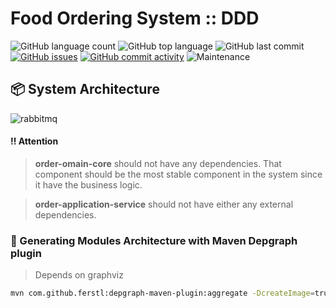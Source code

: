 # Food Ordering System :: DDD

![GitHub language count](https://img.shields.io/github/languages/count/tacsio/food-system-ddd?color=%2331acbf)
![GitHub top language](https://img.shields.io/github/languages/top/tacsio/food-system-ddd?color=%2331acbf)
![GitHub last commit](https://img.shields.io/github/last-commit/tacsio/food-system-ddd?color=%2331acbf)
[![GitHub issues](https://img.shields.io/github/issues-raw/tacsio/food-system-ddd?color=%2331acbf)](https://github.com/tacsio/food-system-ddd/issues)
[![GitHub commit activity](https://img.shields.io/github/commit-activity/w/tacsio/food-system-ddd?color=%2331acbf)](https://github.com/tacsio/food-system-ddd/graphs/commit-activity)
![Maintenance](https://img.shields.io/maintenance/yes/2023?color=%2331acbf)

## :package: System Architecture

![rabbitmq](.assets/foog-system-arch.png)

#### :bangbang: Attention

> **order-omain-core** should not have any dependencies. 
> That component should be the most stable component in the system
> since it have the business logic.

> **order-application-service** should not have either any external dependencies.

### :wrench: Generating Modules Architecture with Maven Depgraph plugin

> Depends on graphviz

```bash
mvn com.github.ferstl:depgraph-maven-plugin:aggregate -DcreateImage=true -DclasspathScope=compile -DshowGroupIds -DshowVersions "-Dincludes=com.food.ordering.system*:*"
```